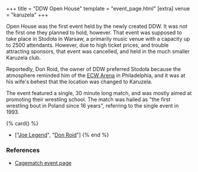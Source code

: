+++
title = "DDW Open House"
template = "event_page.html"
[extra]
venue = "karuzela"
+++

Open House was the first event held by the newly created DDW. It was not the first one they planned to hold, however. That event was supposed to take place in Stodoła in Warsaw, a primarily music venue with a capacity up to 2500 attendants. However, due to high ticket prices, and trouble attracting sponsors, that event was cancelled, and
held in the much smaller Karuzela club.

Reportedly, Don Roid, the owner of DDW preferred Stodoła because the atmosphere reminded him of the [ECW Arena][ecw-arena] in Philadelphia, and it was at his wife's behest that the location was changed to Karuzela.

The event featured a single, 30 minute long match, and was mostly aimed at promoting their wrestling school. The match was hailed as "the first wrestling bout in Poland since 16 years", referring to the single event in 1993.

{% card() %}
- ["[Joe Legend](@/w/joe-legend.md)", "[Don Roid](@/w/don-roid.md)"]
{% end %}

### References

* [Cagematch event page](https://www.cagematch.net/?id=1&nr=43394)

[ecw-arena]: https://en.wikipedia.org/wiki/2300_Arena
